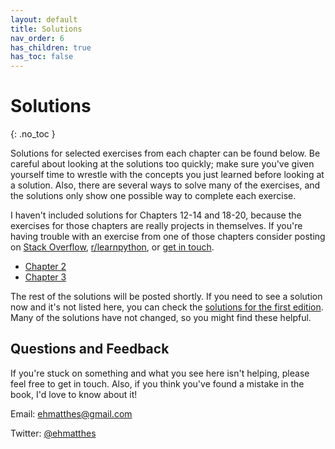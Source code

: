 ```yaml
---
layout: default
title: Solutions
nav_order: 6
has_children: true
has_toc: false
---
```


# Solutions
{: .no_toc }

Solutions for selected exercises from each chapter can be found below. Be careful about looking at the solutions too quickly; make sure you've given yourself time to wrestle with the concepts you just learned before looking at a solution. Also, there are several ways to solve many of the exercises, and the solutions only show one possible way to complete each exercise.

I haven't included solutions for Chapters 12-14 and 18-20, because the exercises for those chapters are really projects in themselves. If you're having trouble with an exercise from one of those chapters consider posting on [Stack Overflow](https://stackoverflow.com/), [r/learnpython](https://www.reddit.com/r/learnpython/), or [get in touch](#questions).

- [Chapter 2](../chapter_2/)
- [Chapter 3](../chapter_3/)

The rest of the solutions will be posted shortly. If you need to see a solution now and it's not listed here, you can check the [solutions for the first edition](https://ehmatthes.github.io/pcc/solutions/README.html). Many of the solutions have not changed, so you might find these helpful.

<a name="questions"></a>Questions and Feedback
---

If you're stuck on something and what you see here isn't helping, please feel free to get in touch. Also, if you think you've found a mistake in the book, I'd love to know about it!

Email: [ehmatthes@gmail.com](mailto:ehmatthes@gmail.com)

Twitter: [@ehmatthes](https://twitter.com/ehmatthes/)